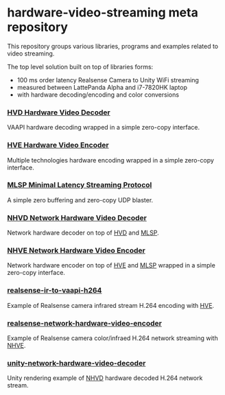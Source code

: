 # hardware-video-streaming meta repository

This repository groups various libraries, programs and examples related to video streaming.

The top level solution built on top of libraries forms:
- 100 ms order latency Realsense Camera to Unity WiFi streaming
- measured between LattePanda Alpha and i7-7820HK laptop
- with hardware decoding/encoding and color conversions
 
### [HVD Hardware Video Decoder](https://github.com/bmegli/hardware-video-decoder)

VAAPI hardware decoding wrapped in a simple zero-copy interface.

### [HVE Hardware Video Encoder](https://github.com/bmegli/hardware-video-encoder)

Multiple technologies hardware encoding wrapped in a simple zero-copy interface.

### [MLSP Minimal Latency Streaming Protocol](https://github.com/bmegli/minimal-latency-streaming-protocol)

A simple zero buffering and zero-copy UDP blaster.

### [NHVD Network Hardware Video Decoder](https://github.com/bmegli/network-hardware-video-decoder)

Network hardware decoder on top of [HVD](https://github.com/bmegli/hardware-video-decoder) and [MLSP](https://github.com/bmegli/minimal-latency-streaming-protocol).

### [NHVE Network Hardware Video Encoder](https://github.com/bmegli/network-hardware-video-encoder)

Network hardware encoder on top of [HVE](https://github.com/bmegli/hardware-video-encoder) and [MLSP](https://github.com/bmegli/minimal-latency-streaming-protocol) wrapped in a simple zero-copy interface.

### [realsense-ir-to-vaapi-h264](https://github.com/bmegli/realsense-ir-to-vaapi-h264)

Example of Realsense camera infrared stream H.264 encoding with [HVE](https://github.com/bmegli/hardware-video-encoder).

### [realsense-network-hardware-video-encoder](https://github.com/bmegli/realsense-network-hardware-video-encoder)

Example of Realsense camera color/infraed H.264 network streaming with [NHVE](https://github.com/bmegli/network-hardware-video-encoder).

### [unity-network-hardware-video-decoder](https://github.com/bmegli/unity-network-hardware-video-decoder)

Unity rendering example of [NHVD](https://github.com/bmegli/network-hardware-video-decoder) hardware decoded H.264 network stream.

